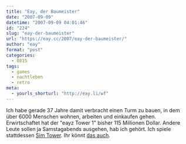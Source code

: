 ```yaml
---
title: "Eay, der Baumeister"
date: "2007-09-09"
datetime: "2007-09-09 04:01:46"
id: "224"
slug: "eay-der-baumeister"
url: "https://eay.cc/2007/eay-der-baumeister/"
author: "eay"
format: "post"
categories:
  - 0815
tags:
  - games
  - nachtleben
  - retro
meta:
  - yourls_shorturl: "http://eay.li/wf"
---
```


Ich habe gerade 37 Jahre damit verbracht einen Turm zu bauen, in dem über 6000 Menschen wohnen, arbeiten und einkaufen gehen. Erwirtschaftet hat der "eayz Tower 1" bisher 115 Millionen Dollar. Andere Leute sollen ja Samstagabends ausgehen, hab ich gehört. Ich spiele stattdessen [Sim Tower](http://en.wikipedia.org/wiki/SimTower). Ihr könnt [das auch](http://www.mininova.org/tor/51822).
